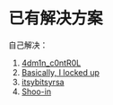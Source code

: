 # 已有解决方案

自己解决：

1. [4dm1n_c0ntR0L](Web/4dm1n_c0ntR0L)
2. [Basically, I locked up](Cryptography/Basically_I_locked_up)
3. [itsybitsyrsa](Cryptography/itsybitsyrsa)
4. [Shoo-in](Cryptography/Shoo-in)